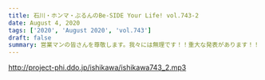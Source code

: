 ```yaml
---
title: 石川・ホンマ・ぶるんのBe-SIDE Your Life! vol.743-2
date: August 4, 2020
tags: ['2020', 'August 2020', 'vol.743']
draft: false
summary: 営業マンの皆さんを尊敬します。我々には無理です！！重大な発表があります！！
---
```


http://project-phi.ddo.jp/ishikawa/ishikawa743_2.mp3